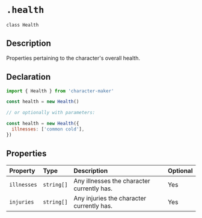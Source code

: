 # `.health`

`class Health`

## Description

Properties pertaining to the character's overall health.

## Declaration

```js
import { Health } from 'character-maker'

const health = new Health()

// or optionally with parameters:

const health = new Health({
  illnesses: ['common cold'],
})
```

## Properties

| Property    | Type       | Description                                | Optional |
| :---------- | :--------- | :----------------------------------------- | :------- |
| `illnesses` | `string[]` | Any illnesses the character currently has. | Yes      |
| `injuries`  | `string[]` | Any injuries the character currently has.  | Yes      |
